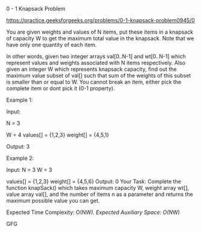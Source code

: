 0 - 1 Knapsack Problem





https://practice.geeksforgeeks.org/problems/0-1-knapsack-problem0945/0








You are given weights and values of N items, put these items in a knapsack of capacity W to get the maximum total value in the knapsack. Note that we have only one quantity of each item.





In other words, given two integer arrays val[0..N-1] and wt[0..N-1] which represent values and weights associated with N items respectively. Also given an integer W which represents knapsack capacity, find out the maximum value subset of val[] such that sum of the weights of this subset is smaller than or equal to W. You cannot break an item, either pick the complete item or dont pick it (0-1 property).


Example 1:


Input:


N = 3


W = 4
values[] = {1,2,3}
weight[] = {4,5,1}

Output: 3

Example 2:

Input:
N = 3
W = 3

values[] = {1,2,3}
weight[] = {4,5,6}
Output: 0
Your Task:
Complete the function knapSack() which takes maximum capacity W, weight array wt[], value array val[], and the number of items n as a parameter and returns the maximum possible value you can get.

Expected Time Complexity: O(N*W).
Expected Auxiliary Space: O(N*W)















GFG















